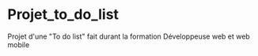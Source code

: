 # Projet_to_do_list
Projet d'une "To do list" fait durant la formation Développeuse web et web mobile
